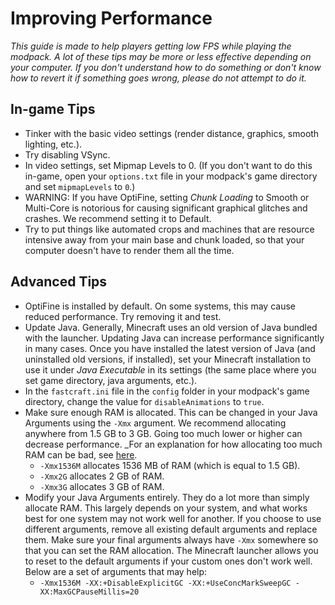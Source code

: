 # Improving Performance

_This guide is made to help players getting low FPS while playing the modpack. A lot of these tips may be more or less effective depending on your computer. If you don't understand how to do something or don't know how to revert it if something goes wrong, please do not attempt to do it._

## In-game Tips

* Tinker with the basic video settings (render distance, graphics, smooth lighting, etc.).
* Try disabling VSync.
* In video settings, set Mipmap Levels to 0. (If you don't want to do this in-game, open your `options.txt` file in your modpack's game directory and set `mipmapLevels` to `0`.)
* WARNING: If you have OptiFine, setting _Chunk Loading_ to Smooth or Multi-Core is notorious for causing significant graphical glitches and crashes. We recommend setting it to Default.
* Try to put things like automated crops and machines that are resource intensive away from your main base and chunk loaded, so that your computer doesn't have to render them all the time.

## Advanced Tips
* OptiFine is installed by default. On some systems, this may cause reduced performance. Try removing it and test.
* Update Java. Generally, Minecraft uses an old version of Java bundled with the launcher. Updating Java can increase performance significantly in many cases. Once you have installed the latest version of Java (and uninstalled old versions, if installed), set your Minecraft installation to use it under _Java Executable_ in its settings (the same place where you set game directory, java arguments, etc.).
* In the `fastcraft.ini` file in the `config` folder in your modpack's game directory, change the value for `disableAnimations` to `true`.
* Make sure enough RAM is allocated. This can be changed in your Java Arguments using the `-Xmx` argument. We recommend allocating anywhere from 1.5 GB to 3 GB. Going too much lower or higher can decrease performance. _For an explanation for how allocating too much RAM can be bad, see [here](https://vazkii.net/#blog/ram-explanation).
  * `-Xmx1536M` allocates 1536 MB of RAM (which is equal to 1.5 GB).
  * `-Xmx2G` allocates 2 GB of RAM.
  * `-Xmx3G` allocates 3 GB of RAM.
* Modify your Java Arguments entirely. They do a lot more than simply allocate RAM. This largely depends on your system, and what works best for one system may not work well for another. If you choose to use different arguments, remove all existing default arguments and replace them. Make sure your final arguments always have `-Xmx` somewhere so that you can set the RAM allocation. The Minecraft launcher allows you to reset to the default arguments if your custom ones don't work well. Below are a set of arguments that may help:
  * `-Xmx1536M -XX:+DisableExplicitGC -XX:+UseConcMarkSweepGC -XX:MaxGCPauseMillis=20`